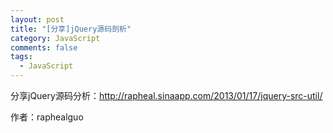 ```yaml
---
layout: post
title: "[分享]jQuery源码剖析"
category: JavaScript
comments: false
tags: 
  - JavaScript
---
```




分享jQuery源码分析：<http://rapheal.sinaapp.com/2013/01/17/jquery-src-util/>

作者：raphealguo
